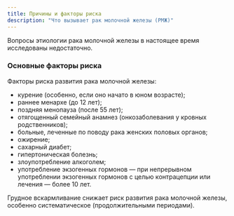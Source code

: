 ```yaml
---
title: Причины и факторы риска
description: "Что вызывает рак молочной железы (РМЖ)"
---
```


Вопросы этиологии рака молочной железы в настоящее время исследованы недостаточно. 

### Основные факторы риска

Факторы риска развития рака молочной железы:

* курение (особенно, если оно начато в юном возрасте);
* раннее менархе (до 12 лет);
* поздняя менопауза (после 55 лет);
* отягощенный семейный анамнез (онкозаболевания у кровных родственников);
* больные, леченные по поводу рака женских половых органов;
* ожирение;
* сахарный диабет;
* гипертоническая болезнь;
* злоупотребление алкоголем;
* употребление экзогенных гормонов — при непрерывном употреблении экзогенных гормонов с целью контрацепции или лечения — более 10 лет.

Грудное вскармливание снижает риск развития рака молочной железы, особенно систематическое (продолжительными периодами).